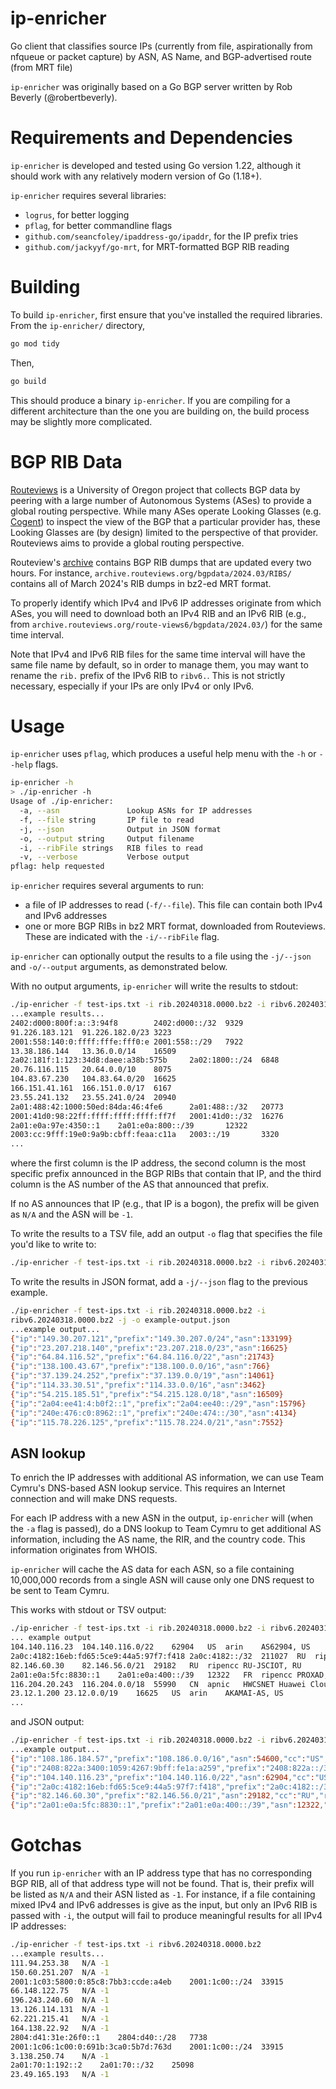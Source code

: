 # ip-enricher

Go client that classifies source IPs (currently from file, aspirationally from
nfqueue or packet capture) by ASN, AS Name, and BGP-advertised route (from MRT
file)

`ip-enricher` was originally based on a Go BGP server written by Rob Beverly
(@robertbeverly).

# Requirements and Dependencies

`ip-enricher` is developed and tested using Go version 1.22, although it should
work with any relatively modern version of Go (1.18+).

`ip-enricher` requires several libraries:

- `logrus`, for better logging
- `pflag`, for better commandline flags
- `github.com/seancfoley/ipaddress-go/ipaddr`, for the IP prefix tries 
- `github.com/jackyyf/go-mrt`, for MRT-formatted BGP RIB reading

# Building

To build `ip-enricher`, first ensure that you've installed the required libraries. From the `ip-enricher/` directory,

```bash
go mod tidy
```

Then, 

```bash
go build
```

This should produce a binary `ip-enricher`. If you are compiling for a different
architecture than the one you are building on, the build process may be slightly
more complicated.

# BGP RIB Data

[Routeviews](https://www.routeviews.org/) is a University of Oregon project that
collects BGP data by peering with a large number of Autonomous Systems (ASes) to
provide a global routing perspective. While many ASes operate Looking Glasses
(e.g. [Cogent](https://www.cogentco.com/en/looking-glass)) to inspect the view
of the BGP that a particular provider has, these Looking Glasses are (by design)
limited to the perspective of that provider. Routeviews aims to provide a global
routing perspective.

Routeview's [archive](https://archive.routeviews.org) contains BGP RIB dumps
that are updated every two hours. For instance, `archive.routeviews.org/bgpdata/2024.03/RIBS/` contains all of March 2024's RIB dumps in bz2-ed MRT format.

To properly identify which IPv4 and IPv6 IP addresses originate from which ASes,
you will need to download both an IPv4 RIB and an IPv6 RIB (e.g., from
`archive.routeviews.org/route-views6/bgpdata/2024.03/`) for the same time
interval.

Note that IPv4 and IPv6 RIB files for the same time interval will have the same
file name by default, so in order to manage them, you may want to rename the
`rib.` prefix of the IPv6 RIB to `ribv6.`. This is not strictly necessary,
especially if your IPs are only IPv4 or only IPv6.

# Usage

`ip-enricher` uses `pflag`, which produces a useful help menu with the `-h` or
`--help` flags.  

```bash
ip-enricher -h
> ./ip-enricher -h
Usage of ./ip-enricher:
  -a, --asn               Lookup ASNs for IP addresses
  -f, --file string       IP file to read
  -j, --json              Output in JSON format
  -o, --output string     Output filename
  -i, --ribFile strings   RIB files to read
  -v, --verbose           Verbose output
pflag: help requested
```

`ip-enricher` requires several arguments to run:

- a file of IP addresses to read (`-f/--file`). This file can contain both IPv4
and IPv6 addresses
- one or more BGP RIBs in bz2 MRT format, downloaded from Routeviews. These are
indicated with the `-i/--ribFile` flag.

`ip-enricher` can optionally output the results to a file using the `-j/--json` and `-o/--output` arguments, as demonstrated below.

With no output arguments, `ip-enricher` will write the results to stdout:

```bash
./ip-enricher -f test-ips.txt -i rib.20240318.0000.bz2 -i ribv6.20240318.0000.bz2
...example results...
2402:d000:800f:a::3:94f8        2402:d000::/32  9329                    
91.226.183.121  91.226.182.0/23 3223                    
2001:558:140:0:ffff:fffe:fff0:e 2001:558::/29   7922                    
13.38.186.144   13.36.0.0/14    16509                   
2a02:181f:1:123:34d8:daee:a38b:575b     2a02:1800::/24  6848                    
20.76.116.115   20.64.0.0/10    8075                    
104.83.67.230   104.83.64.0/20  16625                   
166.151.41.161  166.151.0.0/17  6167                    
23.55.241.132   23.55.241.0/24  20940                   
2a01:488:42:1000:50ed:84da:46:4fe6      2a01:488::/32   20773                   
2001:41d0:98:22ff:ffff:ffff:ffff:ff7f   2001:41d0::/32  16276                   
2a01:e0a:97e:4350::1    2a01:e0a:800::/39       12322                   
2003:cc:9fff:19e0:9a9b:cbff:feaa:c11a   2003::/19       3320      
...
```

where the first column is the IP address, the second column is the most specific
prefix announced in the BGP RIBs that contain that IP, and the third column is
the AS number of the AS that announced that prefix.

If no AS announces that IP (e.g., that IP is a bogon), the prefix will be given
as `N/A` and the ASN will be `-1`.

To write the results to a TSV file, add an output `-o` flag that specifies the
file you'd like to write to:

```bash
./ip-enricher -f test-ips.txt -i rib.20240318.0000.bz2 -i ribv6.20240318.0000.bz2 -o example-output.tsv
```

To write the results in JSON format, add a `-j/--json` flag to the previous
example. 

```bash
./ip-enricher -f test-ips.txt -i rib.20240318.0000.bz2 -i
ribv6.20240318.0000.bz2 -j -o example-output.json
...example output...
{"ip":"149.30.207.121","prefix":"149.30.207.0/24","asn":133199}
{"ip":"23.207.218.140","prefix":"23.207.218.0/23","asn":16625}
{"ip":"64.84.116.52","prefix":"64.84.116.0/22","asn":21743}
{"ip":"138.100.43.67","prefix":"138.100.0.0/16","asn":766}
{"ip":"37.139.24.252","prefix":"37.139.0.0/19","asn":14061}
{"ip":"114.33.30.51","prefix":"114.33.0.0/16","asn":3462}
{"ip":"54.215.185.51","prefix":"54.215.128.0/18","asn":16509}
{"ip":"2a04:ee41:4:b0f2::1","prefix":"2a04:ee40::/29","asn":15796}
{"ip":"240e:476:c0:8962::1","prefix":"240e:474::/30","asn":4134}
{"ip":"115.78.226.125","prefix":"115.78.224.0/21","asn":7552}
```

## ASN lookup

To enrich the IP addresses with additional AS information, we can use Team
Cymru's DNS-based ASN lookup service. This requires an Internet connection and
will make DNS requests.

For each IP address with a new ASN in the output, `ip-enricher` will (when the
`-a` flag is passed), do a DNS lookup to Team Cymru to get additional AS
information, including the AS name, the RIR, and the country code. This
information originates from WHOIS.

`ip-enricher` will cache the AS data for each ASN, so a file containing
10,000,000 records from a single ASN will cause only one DNS request to be sent
to Team Cymru.

This works with stdout or TSV output:
```bash
./ip-enricher -f test-ips.txt -i rib.20240318.0000.bz2 -i ribv6.20240318.0000.bz2 -o example-output.tsv -a
... example output
104.140.116.23	104.140.116.0/22	62904	US	arin	AS62904, US
2a0c:4182:16eb:fd65:5ce9:44a5:97f7:f418	2a0c:4182::/32	211027	RU	ripencc	RACKTECH, RU
82.146.60.30	82.146.56.0/21	29182	RU	ripencc	RU-JSCIOT, RU
2a01:e0a:5fc:8830::1	2a01:e0a:400::/39	12322	FR	ripencc	PROXAD, FR
116.204.20.243	116.204.0.0/18	55990	CN	apnic	HWCSNET Huawei Cloud Service data center, CN
23.12.1.200	23.12.0.0/19	16625	US	arin	AKAMAI-AS, US
...
```

and JSON output:

```bash
./ip-enricher -f test-ips.txt -i rib.20240318.0000.bz2 -i ribv6.20240318.0000.bz2 -j -o example-output-asn.json -a
...example output...
{"ip":"108.186.184.57","prefix":"108.186.0.0/16","asn":54600,"cc":"US","rir":"arin","name":"PEG-SV, US"}
{"ip":"2408:822a:3400:1059:4267:9bff:fe1a:a259","prefix":"2408:822a::/32","asn":4837,"cc":"CN","rir":"apnic","name":"CHINA169-BACKBONE CHINA UNICOM China169 Backbone, CN"}
{"ip":"104.140.116.23","prefix":"104.140.116.0/22","asn":62904,"cc":"US","rir":"arin","name":"AS62904, US"}
{"ip":"2a0c:4182:16eb:fd65:5ce9:44a5:97f7:f418","prefix":"2a0c:4182::/32","asn":211027,"cc":"RU","rir":"ripencc","name":"RACKTECH, RU"}
{"ip":"82.146.60.30","prefix":"82.146.56.0/21","asn":29182,"cc":"RU","rir":"ripencc","name":"RU-JSCIOT, RU"}
{"ip":"2a01:e0a:5fc:8830::1","prefix":"2a01:e0a:400::/39","asn":12322,"cc":"FR","rir":"ripencc","name":"PROXAD, FR"}

```

# Gotchas

If you run `ip-enricher` with an IP address type that has no corresponding BGP
RIB, all of that address type will not be found. That is, their prefix will be
listed as `N/A` and their ASN listed as `-1`. For instance, if a file containing
mixed IPv4 and IPv6 addresses is give as the input, but only an IPv6 RIB is
passed with `-i`, the output will fail to produce meaningful results for all
IPv4 IP addresses:

```bash
./ip-enricher -f test-ips.txt -i ribv6.20240318.0000.bz2
...example results...
111.94.253.38	N/A	-1			
150.60.251.207	N/A	-1			
2001:1c03:5800:0:85c8:7bb3:ccde:a4eb	2001:1c00::/24	33915			
66.148.122.75	N/A	-1			
196.243.240.60	N/A	-1			
13.126.114.131	N/A	-1			
62.221.215.41	N/A	-1			
164.138.22.92	N/A	-1			
2804:d41:31e:26f0::1	2804:d40::/28	7738			
2001:1c06:1c00:0:691b:3ca0:5b7d:763d	2001:1c00::/24	33915			
3.138.250.74	N/A	-1			
2a01:70:1:192::2	2a01:70::/32	25098			
23.49.165.193	N/A	-1	
```